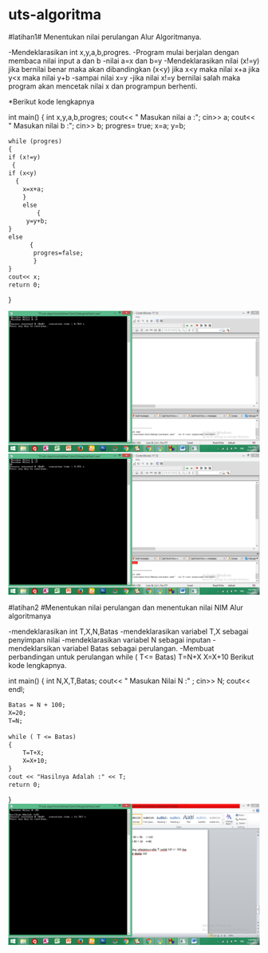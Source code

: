 # uts-algoritma


#latihan1# Menentukan nilai perulangan
Alur Algoritmanya.

-Mendeklarasikan int x,y,a,b,progres.
-Program mulai berjalan dengan membaca nilai input a dan b
-nilai a=x dan b=y
-Mendeklarasikan nilai (x!=y) jika bernilai benar maka akan dibandingkan (x<y)
	jika x<y maka nilai x+a
	jika y<x maka nilai y+b
-sampai nilai x=y
-jika nilai x!=y bernilai salah maka program akan mencetak nilai x dan programpun berhenti.

*Berikut kode lengkapnya

int main()
{
    int x,y,a,b,progres;
    cout<< " Masukan nilai a :";
    cin>> a;
    cout<< " Masukan nilai b :";
    cin>> b;
    progres= true;
    x=a;
    y=b;

    while (progres)
    {
    if (x!=y)
     {
    if (x<y)
      {
     	x=x+a;
        }
        else
            {
     	 y=y+b;
    }
    else
          {
           progres=false;
           }
    }
    cout<< x;
	return 0;
}

![img](https://github.com/sitidarojah28/uts-algoritma/blob/master/latihan1/hasil1.png)
![img](https://github.com/sitidarojah28/uts-algoritma/blob/master/latihan1/hasil2.png)


#latihan2 #Menentukan nilai perulangan dan menentukan nilai NIM
Alur algoritmanya

-mendeklarasikan int T,X,N,Batas
-mendeklarasikan variabel T,X sebagai penyimpan nilai
-mendeklarasikan variabel N sebagai inputan
-mendeklarsikan variabel Batas sebagai perulangan.
-Membuat perbandingan untuk perulangan 
	while ( T<= Batas)
	T=N+X
	X=X+10
Berikut kode lengkapnya.

int main()
{
    int N,X,T,Batas;
    cout<< " Masukan Nilai N :" ;
    cin>> N;
    cout<< endl;

    Batas = N + 100;
    X=20;
    T=N;

    while ( T <= Batas)
    {
        T=T+X;
        X=X+10;
    }
    cout << "Hasilnya Adalah :" << T;
	return 0;
}
![img](https://github.com/sitidarojah28/uts-algoritma/blob/master/latihan2/hasil3.png)